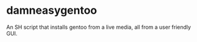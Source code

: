 # damneasygentoo
An SH script that installs gentoo from a live media, all from a user friendly GUI.
